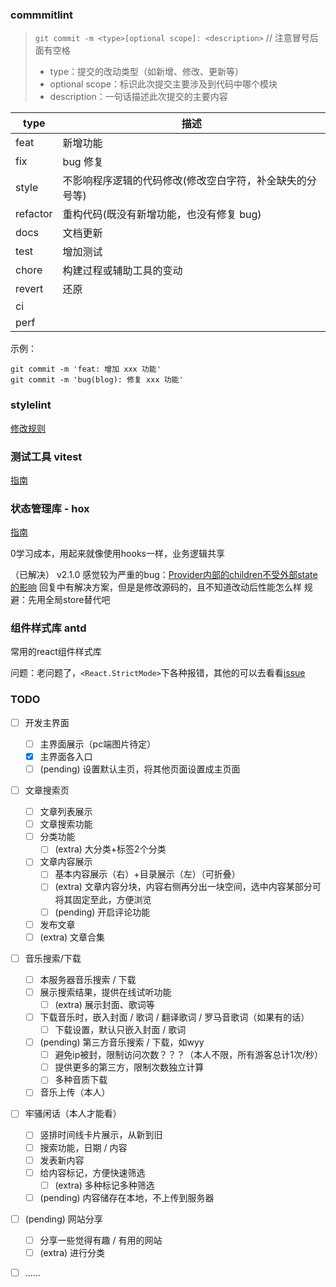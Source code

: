 

### commmitlint 
> `git commit -m <type>[optional scope]: <description>` // 注意冒号后面有空格
> - type：提交的改动类型（如新增、修改、更新等）
> - optional scope：标识此次提交主要涉及到代码中哪个模块
> - description：一句话描述此次提交的主要内容

|type  |描述   |
|----|----|
|feat|	新增功能|
|fix|	bug 修复|
|style|	不影响程序逻辑的代码修改(修改空白字符，补全缺失的分号等)|
|refactor|	重构代码(既没有新增功能，也没有修复 bug)|
|docs|	文档更新|
|test|	增加测试|
|chore|	构建过程或辅助工具的变动|
|revert| 还原 |
|ci     |       |
|perf   |       |

示例：
```shell
git commit -m 'feat: 增加 xxx 功能'
git commit -m 'bug(blog): 修复 xxx 功能'
```

### stylelint
[修改规则](https://stylelint.io/user-guide/rules)

### 测试工具 vitest

[指南](https://cn.vitest.dev/guide/)

### 状态管理库 - hox

[指南](https://hox.js.org/zh/guide/quick-start)

0学习成本，用起来就像使用hooks一样，业务逻辑共享

（已解决）
v2.1.0 感觉较为严重的bug：[Provider内部的children不受外部state的影响](https://github.com/umijs/hox/issues/97)
回复中有解决方案，但是是修改源码的，且不知道改动后性能怎么样
规避：先用全局store替代吧

### 组件样式库 antd

常用的react组件样式库

问题：老问题了，`<React.StrictMode>`下各种报错，其他的可以去看看[issue](https://github.com/ant-design/ant-design/issues)

### TODO

- [ ] 开发主界面
    - [ ] 主界面展示（pc端图片待定）
    - [x] 主界面各入口
    - [ ] (pending) 设置默认主页，将其他页面设置成主页面
- [ ] 文章搜索页
    - [ ] 文章列表展示
    - [ ] 文章搜索功能
    - [ ] 分类功能
        - [ ] (extra) 大分类+标签2个分类
    - [ ] 文章内容展示
        - [ ] 基本内容展示（右）+目录展示（左）（可折叠）
        - [ ] (extra) 文章内容分块，内容右侧再分出一块空间，选中内容某部分可将其固定至此，方便浏览
        - [ ] (pending) 开启评论功能
    - [ ] 发布文章
    - [ ] (extra) 文章合集
- [ ] 音乐搜索/下载
    - [ ] 本服务器音乐搜索 / 下载
    - [ ] 展示搜索结果，提供在线试听功能
        - [ ] (extra) 展示封面、歌词等
    - [ ] 下载音乐时，嵌入封面 / 歌词 / 翻译歌词 / 罗马音歌词（如果有的话）
        - [ ] 下载设置，默认只嵌入封面 / 歌词
    - [ ] (pending) 第三方音乐搜索 / 下载，如wyy
        - [ ] 避免ip被封，限制访问次数？？？（本人不限，所有游客总计1次/秒）
        - [ ] 提供更多的第三方，限制次数独立计算
        - [ ] 多种音质下载
    - [ ] 音乐上传（本人）
- [ ] 牢骚闲话（本人才能看）
    - [ ] 竖排时间线卡片展示，从新到旧
    - [ ] 搜索功能，日期 / 内容
    - [ ] 发表新内容
    - [ ] 给内容标记，方便快速筛选
        - [ ] (extra) 多种标记多种筛选
    - [ ] (pending) 内容储存在本地，不上传到服务器
- [ ] (pending) 网站分享
    - [ ] 分享一些觉得有趣 / 有用的网站
    - [ ] (extra) 进行分类
- [ ] ......

    